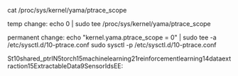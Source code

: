 cat /proc/sys/kernel/yama/ptrace_scope

temp change:
echo 0 | sudo tee /proc/sys/kernel/yama/ptrace_scope

permanent change:
echo "kernel.yama.ptrace_scope = 0" | sudo tee -a /etc/sysctl.d/10-ptrace.conf
sudo sysctl -p /etc/sysctl.d/10-ptrace.conf

St10shared_ptrIN5torch15machinelearning21reinforcementlearning14dataextraction15ExtractableData9SensorIdsEE: